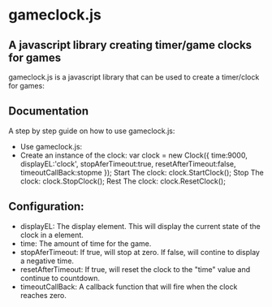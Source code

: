 # gameclock.js 

## A javascript library creating timer/game clocks for games



gameclock.js is a javascript library that can be used to create a timer/clock for games:


## Documentation


A step by step guide on how to use gameclock.js:

 * Use gameclock.js:
	<script type="text/javascript" src="js/gameclock.js"></script>
 * Create an instance of the clock:
	var clock = new Clock({
		time:9000,
		displayEL:'clock',
		stopAferTimeout:true,
		resetAfterTimeout:false,
		timeoutCallBack:stopme
	});
	Start The clock:
	clock.StartClock();
	Stop The clock:
	clock.StopClock();
	Rest The clock:
	clock.ResetClock();





## Configuration:
 * displayEL: The display element. This will display the current state of the clock in a element.
 * time: The amount of time for the game.
 * stopAferTimeout: If true, will stop at zero. If false, will contine to display a negative time.
 * resetAfterTimeout: If true, will reset the clock to the "time" value and continue to countdown.
 * timeoutCallBack: A callback function that will fire when the clock reaches zero.
